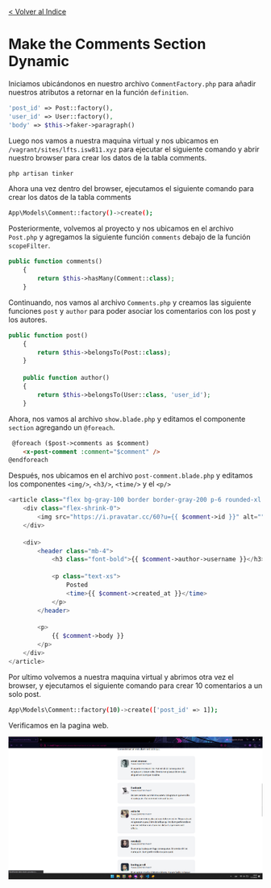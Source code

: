 [< Volver al Indice](/Docs/readme.md/)

# Make the Comments Section Dynamic

Iniciamos ubicándonos en nuestro archivo `CommentFactory.php` para añadir nuestros atributos a retornar en la función `definition`.

```php
'post_id' => Post::factory(),
'user_id' => User::factory(),
'body' => $this->faker->paragraph()
```

Luego nos vamos a nuestra maquina virtual y nos ubicamos en `/vagrant/sites/lfts.isw811.xyz` para ejecutar el siguiente comando y abrir nuestro browser para crear los datos de la tabla comments.

```bash
php artisan tinker
```

Ahora una vez dentro del browser, ejecutamos el siguiente comando para crear los datos de la tabla comments

``` bash
App\Models\Comment::factory()->create();
```

Posteriormente, volvemos al proyecto y nos ubicamos en el archivo `Post.php` y agregamos la siguiente función `comments` debajo de la función `scopeFilter`.

```php
public function comments()
    {
        return $this->hasMany(Comment::class);
    }
```

Continuando, nos vamos al archivo `Comments.php` y creamos las siguiente funciones `post` y `author` para poder asociar los comentarios con los post y los autores.

```php
public function post()
    {
        return $this->belongsTo(Post::class);
    }

    public function author()
    {
        return $this->belongsTo(User::class, 'user_id');
    }
```

Ahora, nos vamos al archivo `show.blade.php` y editamos el componente `section` agregando un `@foreach`.

```html
 @foreach ($post->comments as $comment)
    <x-post-comment :comment="$comment" />
@endforeach
```

Después, nos ubicamos en el archivo `post-comment.blade.php` y editamos los componentes `<img/>`, `<h3/>`, `<time/>` y el `<p/>`

```php
<article class="flex bg-gray-100 border border-gray-200 p-6 rounded-xl space-x-4">
    <div class="flex-shrink-0">
        <img src="https://i.pravatar.cc/60?u={{ $comment->id }}" alt="" width="60" height="60" class="rounded-xl">
    </div>

    <div>
        <header class="mb-4">
            <h3 class="font-bold">{{ $comment->author->username }}</h3>

            <p class="text-xs">
                Posted
                <time>{{ $comment->created_at }}</time>
            </p>
        </header>

        <p>
            {{ $comment->body }}
        </p>
    </div>
</article>
```

Por ultimo volvemos a nuestra maquina virtual y abrimos otra vez el browser, y ejecutamos el siguiente comando para crear 10 comentarios a un solo post.

```bash
App\Models\Comment::factory(10)->create(['post_id' => 1]);
```

Verificamos en la pagina web.

![Verificar los 10 comentario](./images/54.1%20all_comments.png)